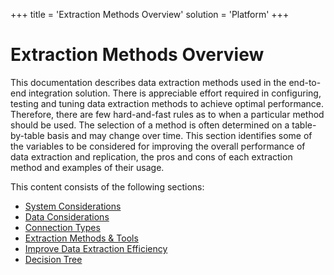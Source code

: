 +++
title = 'Extraction Methods Overview'
solution = 'Platform'
+++

# Extraction Methods Overview

This documentation describes data extraction methods used in the
end-to-end integration solution. There is appreciable effort required in
configuring, testing and tuning data extraction methods to achieve
optimal performance. Therefore, there are few hard-and-fast rules as to
when a particular method should be used. The selection of a method is
often determined on a table-by-table basis and may change over time.
This section identifies some of the variables to be considered for
improving the overall performance of data extraction and replication,
the pros and cons of each extraction method and examples of their
usage. 

This content consists of the following sections:

  - [System Considerations](System_Considerations)
  - [Data Considerations](Data_Considerations)
  - [Connection Types](Connection_Types)
  - [Extraction Methods & Tools](Extraction_Methods_and_Tools)
  - [Improve Data Extraction
    Efficiency](Improve_Data_Extraction_Efficiency)
  - [Decision Tree](Decision_Tree)
